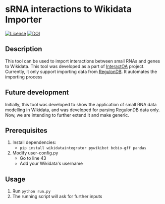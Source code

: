 # sRNA interactions to Wikidata Importer
[![License](https://img.shields.io/pypi/l/reademption.svg)](https://github.com/foerstner-lab/sRNA_Interactions_to_Wikidata_Importer)
[![DOI](https://zenodo.org/badge/18210971.svg)](https://zenodo.org/record/7638552)
## Description
This tool can be used to import interactions between small RNAs and genes to Wikidata. This tool was developed as a part of [InteractOA](https://interactoa.toolforge.org/) project. Currently, it only support importing data from [RegulonDB](https://regulondb.ccg.unam.mx/).
It automates the importing process
## Future development
Initially, this tool was developed to show the application of small RNA data modelling in Wikidata, and was developed for parsing RegulonDB data only. Now, we are intending to further extend it and make generic.

## Prerequisites
1. Install dependencies:
   - ```pip install wikidataintegrator pywikibot bcbio-gff pandas```
2. Modify user-config.py
    - Go to line 43
    - Add your Wikidata's username
## Usage
1. Run ```python run.py```
2. The running script will ask for further inputs
